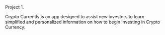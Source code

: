 Project 1. 

Crypto Currently is an app designed to assist new investors to learn simplified and personalized information on how to begin investing in Crypto Currency.
